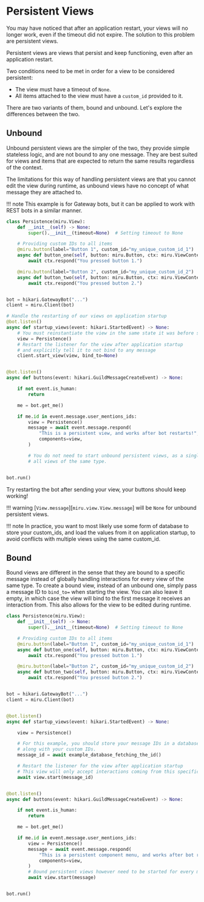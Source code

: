 # Persistent Views

You may have noticed that after an application restart, your views will no longer work,
even if the timeout did not expire. The solution to this problem are persistent views.

Persistent views are views that persist and keep functioning, even after an application restart.

Two conditions need to be met in order for a view to be considered persistent:
- The view must have a timeout of `None`.
- All items attached to the view must have a `custom_id` provided to it.

There are two variants of them, bound and unbound. Let's explore the differences between the two.

## Unbound

Unbound persistent views are the simpler of the two, they provide simple stateless logic, and are
not bound to any one message. They are best suited for views and items that are expected to return
the same results regardless of the context.

The limitations for this way of handling persistent views are that you cannot edit the view during runtime,
as unbound views have no concept of what message they are attached to.

!!! note
    This example is for Gateway bots, but it can be applied to work with REST bots in a similar manner.

```py
class Persistence(miru.View):
    def __init__(self) -> None:
        super().__init__(timeout=None)  # Setting timeout to None

    # Providing custom IDs to all items
    @miru.button(label="Button 1", custom_id="my_unique_custom_id_1")
    async def button_one(self, button: miru.Button, ctx: miru.ViewContext) -> None:
        await ctx.respond("You pressed button 1.")

    @miru.button(label="Button 2", custom_id="my_unique_custom_id_2")
    async def button_two(self, button: miru.Button, ctx: miru.ViewContext) -> None:
        await ctx.respond("You pressed button 2.")


bot = hikari.GatewayBot("...")
client = miru.Client(bot)

# Handle the restarting of our views on application startup
@bot.listen()
async def startup_views(event: hikari.StartedEvent) -> None:
    # You must reinstantiate the view in the same state it was before shutdown (e.g. same custom_ids)
    view = Persistence()
    # Restart the listener for the view after application startup
    # and explicitly tell it to not bind to any message
    client.start_view(view, bind_to=None)


@bot.listen()
async def buttons(event: hikari.GuildMessageCreateEvent) -> None:

    if not event.is_human:
        return

    me = bot.get_me()

    if me.id in event.message.user_mentions_ids:
        view = Persistence()
        message = await event.message.respond(
            "This is a persistent view, and works after bot restarts!",
            components=view,
        )

        # You do not need to start unbound persistent views, as a single listener handles
        # all views of the same type.


bot.run()
```

Try restarting the bot after sending your view, your buttons should keep working!

!!! warning
    [`View.message`][`miru.view.View.message`] will be `None` for unbound persistent views.

!!! note
    In practice, you want to most likely use some form of database to store your custom_ids,
    and load the values from it on application startup, to avoid conflicts with multiple views using the same custom_id.

## Bound

Bound views are different in the sense that they are bound to a specific message instead of globally handling
interactions for every view of the same type. To create a bound view, instead of an unbound one,
simply pass a message ID to `bind_to=` when starting the view. You can also leave it empty, in which case the view will bind to the first message it receives an interaction from. This also allows for the view to be edited during runtime.


```py
class Persistence(miru.View):
    def __init__(self) -> None:
        super().__init__(timeout=None)  # Setting timeout to None

    # Providing custom IDs to all items
    @miru.button(label="Button 1", custom_id="my_unique_custom_id_1")
    async def button_one(self, button: miru.Button, ctx: miru.ViewContext) -> None:
        await ctx.respond("You pressed button 1.")

    @miru.button(label="Button 2", custom_id="my_unique_custom_id_2")
    async def button_two(self, button: miru.Button, ctx: miru.ViewContext) -> None:
        await ctx.respond("You pressed button 2.")


bot = hikari.GatewayBot("...")
client = miru.Client(bot)


@bot.listen()
async def startup_views(event: hikari.StartedEvent) -> None:

    view = Persistence()

    # For this example, you should store your message IDs in a database
    # along with your custom IDs.
    message_id = await example_database_fetching_the_id()

    # Restart the listener for the view after application startup
    # This view will only accept interactions coming from this specific message.
    await view.start(message_id)


@bot.listen()
async def buttons(event: hikari.GuildMessageCreateEvent) -> None:

    if not event.is_human:
        return

    me = bot.get_me()

    if me.id in event.message.user_mentions_ids:
        view = Persistence()
        message = await event.message.respond(
            "This is a persistent component menu, and works after bot restarts!",
            components=view,
        )
        # Bound persistent views however need to be started for every message.
        await view.start(message)


bot.run()
```
